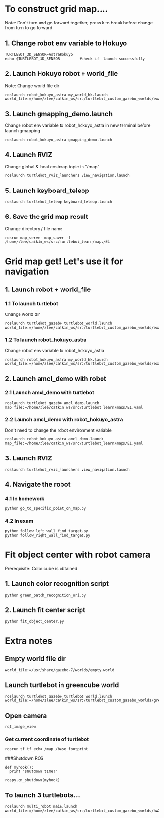 # To construct grid map....
Note: Don't turn and go forward together, press k to break before change from turn to go forward
## 1. Change robot env variable to Hokuyo
```
TURTLEBOT_3D_SENSOR=AstraHokuyo
echo $TURTLEBOT_3D_SENSOR         #check if  launch successfully
```
## 2. Launch Hokuyo robot + world_file
Note: Change world file dir

```
roslaunch robot_hokuyo_astra my_world_hk.launch world_file:=/home/zlee/catkin_ws/src/turtlebot_custom_gazebo_worlds/exam_sim.world
```
## 3. Launch gmapping_demo.launch
Change robot env variable to robot_hokuyo_astra in new terminal before launch gmapping
```
roslaunch robot_hokuyo_astra gmapping_demo.launch
```
## 4. Launch RVIZ
Change global & local costmap topic to "/map"
```
roslaunch turtlebot_rviz_launchers view_navigation.launch
```

## 5. Launch keyboard_teleop
```
roslaunch turtlebot_teleop keyboard_teleop.launch
```
## 6. Save the grid map result
Change directory / file name
```
rosrun map_server map_saver -f /home/zlee/catkin_ws/src/turtlebot_learn/maps/E1
```

# Grid map get! Let's use it for navigation
## 1. Launch robot + world_file
### 1.1 To launch turtlebot
Change world dir
```
roslaunch turtlebot_gazebo turtlebot_world.launch world_file:=/home/zlee/catkin_ws/src/turtlebot_custom_gazebo_worlds/exam_sim.world
```
### 1.2 To launch robot_hokuyo_astra
Change robot env variable to robot_hokuyo_astra
```
roslaunch robot_hokuyo_astra my_world_hk.launch world_file:=/home/zlee/catkin_ws/src/turtlebot_custom_gazebo_worlds/exam_sim.world
```

## 2. Launch amcl_demo with robot
### 2.1 Launch amcl_demo with turtlebot
```
roslaunch turtlebot_gazebo amcl_demo.launch map_file:=/home/zlee/catkin_ws/src/turtlebot_learn/maps/E1.yaml
```
### 2.2 Launch amcl_demo with robot_hokuyo_astra
Don't need to change the robot environment variable
```
roslaunch robot_hokuyo_astra amcl_demo.launch map_file:=/home/zlee/catkin_ws/src/turtlebot_learn/maps/E1.yaml
```
## 3. Launch RVIZ
```
roslaunch turtlebot_rviz_launchers view_navigation.launch
```
## 4. Navigate the robot
### 4.1 In homework
```
python go_to_specific_point_on_map.py
```
### 4.2 In exam
```
python follow_left_wall_find_target.py
python follow_right_wall_find_target.py
```

# Fit object center with robot camera
Prerequisite: Color cube is obtained
## 1. Launch color recognition script
```
python green_patch_recognition_ori.py
```
## 2. Launch fit center script
```
python fit_object_center.py
```


# Extra notes
## Empty world file dir
```
world_file:=/usr/share/gazebo-7/worlds/empty.world
```

## Launch turtlebot in greencube world
```
roslaunch turtlebot_gazebo turtlebot_world.launch world_file:=/home/zlee/catkin_ws/src/turtlebot_custom_gazebo_worlds/green_cube1.world
```
## Open camera
```
rqt_image_view
```
### Get current coordinate of turtlebot
```
rosrun tf tf_echo /map /base_footprint
```
###Shutdown ROS
```
def myhook():
  print "shutdown time!"

rospy.on_shutdown(myhook)

```
## To launch 3 turtlebots...
```
roslaunch multi_robot main.launch world_file:=/home/zlee/catkin_ws/src/turtlebot_custom_gazebo_worlds/hw2_v2.world
```
